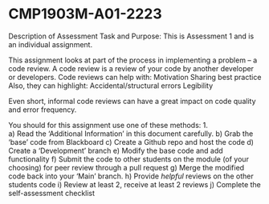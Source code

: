 # CMP1903M-A01-2223
Description of Assessment Task and Purpose:
This is Assessment 1 and is an individual assignment. 

This assignment looks at part of the process in implementing a problem – a code review. A code review is a review of your code by another developer or developers. Code reviews can help with:
Motivation
Sharing best practice
Also, they can highlight:
Accidental/structural errors
Legibility

Even short, informal code reviews can have a great impact on code quality and error frequency.

You should for this assignment use one of these methods:
1.	
a)	Read the ‘Additional Information’ in this document carefully.
b)	Grab the ‘base’ code from Blackboard
c)	Create a Github repo and host the code
d)	Create a ‘Development’ branch
e)	Modify the base code and add functionality
f)	Submit the code to other students on the module (of your choosing) for peer review through a pull request
g)	Merge the modified code back into your ‘Main’ branch.
h)	Provide *helpful* reviews on the other students code
i)	Review at least 2, receive at least 2 reviews
j)	Complete the self-assessment checklist

